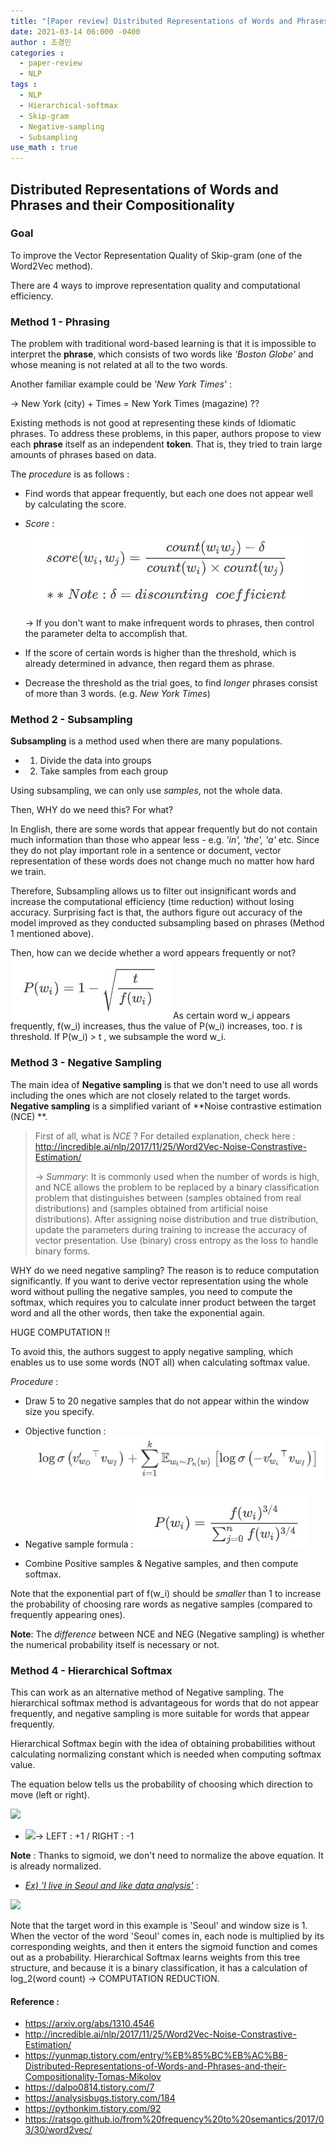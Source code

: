 ```yaml
---
title: "[Paper review] Distributed Representations of Words and Phrases and their Compositionality"
date: 2021-03-14 06:000 -0400
author : 조경민
categories :
  - paper-review
  - NLP
tags :
  - NLP
  - Hierarchical-softmax
  - Skip-gram
  - Negative-sampling
  - Subsampling
use_math : true
---
```


## Distributed Representations of Words and Phrases and their Compositionality

### Goal

To improve the Vector Representation Quality of Skip-gram (one of the Word2Vec method).

There are 4 ways to improve representation quality and computational efficiency.



### Method 1 - Phrasing

The problem with traditional word-based learning is that it is impossible to interpret the **phrase**, which consists of two words like _'Boston Globe'_ and whose meaning is not related at all to the two words.

Another familiar example could be _'New York Times'_ :

-> New York (city) + Times = New York Times (magazine) ??

Existing methods is not good at representing these kinds of Idiomatic phrases. To address these problems, in this paper, authors propose to view each **phrase** itself as an independent **token**. That is, they tried to train large amounts of phrases based on data.

The *procedure* is as follows :

- Find words that appear frequently, but each one does not appear well by calculating the score.

- _Score_ :
  ![2021-03-14-nlp21](/assets/2021-03-14-nlp21.jpg)  
  
  -> If you don't want to make infrequent words to phrases, then control the parameter delta to accomplish that.

- If the score of certain words is higher than the threshold, which is already determined in advance, then regard them as phrase. 

- Decrease the threshold as the trial goes, to find _longer_ phrases consist of more than 3 words. (e.g. _New York Times_)



### Method 2 - Subsampling

**Subsampling** is a method used when there are many populations.

- 1) Divide the data into groups
- 2) Take samples from each group

Using subsampling, we can only use _samples_, not the whole data.

Then, WHY do we need this? For what?

In English, there are some words that appear frequently but do not contain much information than those who appear less - e.g. _'in', 'the', 'a'_ etc. Since they do not play important role in a sentence or document, vector representation of these words does not change much no matter how hard we train.

Therefore, Subsampling allows us to filter out insignificant words and increase the computational efficiency (time reduction) without losing accuracy. Surprising fact is that, the authors figure out accuracy of the model improved as they conducted subsampling based on phrases (Method 1 mentioned above).

Then, how can we decide whether a word appears frequently or not?
![2021-03-14-nlp22](/assets/2021-03-14-nlp22.jpg) 
As certain word w_i appears frequently, f(w_i) increases, thus the value of P(w_i) increases, too. _t_ is threshold. If P(w_i) > t , we subsample the word w_i.





### Method 3 - Negative Sampling

The main idea of **Negative sampling** is that we don't need to use all words including the ones which are not closely related to the target words. **Negative sampling** is a simplified variant of **Noise contrastive estimation (NCE) **.



> First of all, what is _NCE_ ? For detailed explanation, check here : <http://incredible.ai/nlp/2017/11/25/Word2Vec-Noise-Constrastive-Estimation/>
>
> -> _Summary_: It is commonly used when the number of words is high, and NCE allows the problem to be replaced by a binary classification problem that distinguishes between (samples obtained from real distributions) and (samples obtained from artificial noise distributions). After assigning noise distribution and true distribution, update the parameters during training to increase the accuracy of vector presentation. Use (binary) cross entropy as the loss to handle binary forms.



WHY do we need negative sampling? The reason is to reduce computation significantly. If you want to derive vector representation using the whole word without pulling the negative samples, you need to compute the softmax, which requires you to calculate inner product between the target word and all the other words, then take the exponential again.

HUGE COMPUTATION !!

To avoid this, the authors suggest to apply negative sampling, which enables us to use some words (NOT all) when calculating softmax value.

_Procedure_ :

- Draw 5 to 20 negative samples that do not appear within the window size you specify.

- Objective function :
  ![2021-03-14-nlp23](/assets/2021-03-14-nlp23.jpg) 
  

- Negative sample formula :
  ![2021-03-14-nlp24](/assets/2021-03-14-nlp24.jpg) 

- Combine Positive samples & Negative samples, and then compute softmax.



Note that the exponential part of f(w_i) should be _smaller_ than 1 to increase the probability of choosing rare words as negative samples (compared to frequently appearing ones).



**Note**: The _difference_ between NCE and NEG (Negative sampling) is whether the numerical probability itself is necessary or not. 



### Method 4 - Hierarchical Softmax

This can work as an alternative method of Negative sampling. The hierarchical softmax method is advantageous for words that do not appear frequently, and negative sampling is more suitable for words that appear frequently.

Hierarchical Softmax begin with the idea of obtaining probabilities without calculating normalizing constant which is needed when computing softmax value. 

The equation below tells us the probability of choosing which direction to move (left or right).

![](https://img1.daumcdn.net/thumb/R1280x0/?scode=mtistory2&fname=http%3A%2F%2Fcfile26.uf.tistory.com%2Fimage%2F26460D4058C661222D9D84)

- ![](https://img1.daumcdn.net/thumb/R1280x0/?scode=mtistory2&fname=http%3A%2F%2Fcfile2.uf.tistory.com%2Fimage%2F2324E84258C661B31839D9)-> LEFT : +1  /  RIGHT : -1



**Note** : Thanks to sigmoid, we don't need to normalize the above equation. It is already normalized.

- _<u>Ex) 'I live in Seoul and like data analysis'</u>_ :



![](https://img1.daumcdn.net/thumb/R1280x0/?scode=mtistory2&fname=https%3A%2F%2Fblog.kakaocdn.net%2Fdn%2FkGaH9%2FbtqAThGVegp%2FHJLKKws5c9x6Lvnu1wJYY1%2Fimg.png)

Note that the target word in this example is 'Seoul' and window size is 1. When the vector of the word 'Seoul' comes in, each node is multiplied by its corresponding weights, and then it enters the sigmoid function and comes out as a probability. Hierarchical Softmax learns weights from this tree structure, and because it is a binary classification, it has a calculation of log_2(word count) -> COMPUTATION REDUCTION.





#### Reference :

- https://arxiv.org/abs/1310.4546
- http://incredible.ai/nlp/2017/11/25/Word2Vec-Noise-Constrastive-Estimation/
- https://yunmap.tistory.com/entry/%EB%85%BC%EB%AC%B8-Distributed-Representations-of-Words-and-Phrases-and-their-Compositionality-Tomas-Mikolov
- https://dalpo0814.tistory.com/7
- https://analysisbugs.tistory.com/184
- https://pythonkim.tistory.com/92
- https://ratsgo.github.io/from%20frequency%20to%20semantics/2017/03/30/word2vec/
